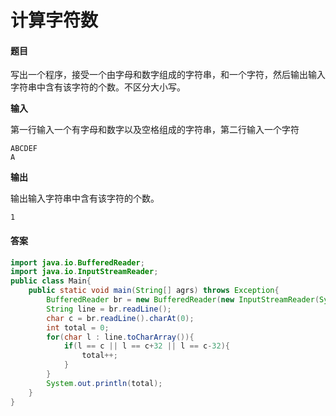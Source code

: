 # 计算字符数

#### 题目

写出一个程序，接受一个由字母和数字组成的字符串，和一个字符，然后输出输入字符串中含有该字符的个数。不区分大小写。

**输入**

第一行输入一个有字母和数字以及空格组成的字符串，第二行输入一个字符

```
ABCDEF
A
```

**输出**

输出输入字符串中含有该字符的个数。

```
1
```

#### 答案

```java
import java.io.BufferedReader;
import java.io.InputStreamReader;
public class Main{
    public static void main(String[] agrs) throws Exception{
        BufferedReader br = new BufferedReader(new InputStreamReader(System.in));
        String line = br.readLine();
        char c = br.readLine().charAt(0);
        int total = 0;
        for(char l : line.toCharArray()){
            if(l == c || l == c+32 || l == c-32){
                total++;
            }
        }
        System.out.println(total);
    }
}
```

